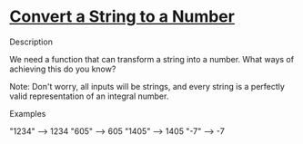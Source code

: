 [Convert a String to a Number]: https://www.codewars.com/kata/544675c6f971f7399a000e79

# [Convert a String to a Number]

Description

We need a function that can transform a string into a number. What ways of achieving this do you know?

Note: Don't worry, all inputs will be strings, and every string is a perfectly valid representation of an integral number.

Examples

"1234" --> 1234
"605"  --> 605
"1405" --> 1405
"-7" --> -7
